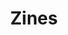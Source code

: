 ---
title: Zines
layout: collection
permalink: /zines/
collection: zines
entries_layout: grid
author_profile: false
classes: wide
header:
    overlay_image: /assets/images/banner3.png
    overlay_filter: linear-gradient(to right, rgba(0, 120, 20, 1), rgba(0, 0, 0,.1))
---